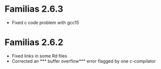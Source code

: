 # Familias 2.6.3

* Fixed c code problem with gcc15

# Familias 2.6.2

* Fixed links in some Rd files
* Corrected an *** buffer overflow*** error flagged by one c-compilator